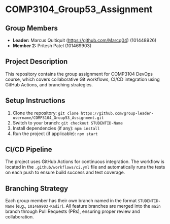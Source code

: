 # COMP3104_Group53_Assignment

## Group Members
- **Leader:** Marcus Quitiquit (https://github.com/Marcq04) (101448926)
- **Member 2:** Pritesh Patel (101469903)

## Project Description
This repository contains the group assignment for COMP3104 DevOps course, which covers collaborative Git workflows, CI/CD integration using GitHub Actions, and branching strategies.

## Setup Instructions
1. Clone the repository: `git clone https://github.com/group-leader-username/COMP3104_Group53_Assignment.git`
2. Switch to your branch: `git checkout STUDENTID-Name`
3. Install dependencies (if any): `npm install`
4. Run the project (if applicable): `npm start`

## CI/CD Pipeline
The project uses GitHub Actions for continuous integration. The workflow is located in the `.github/workflows/ci.yml` file and automatically runs the tests on each push to ensure build success and test coverage.

## Branching Strategy
Each group member has their own branch named in the format `STUDENTID-Name` (e.g., `101469903-Kadir`). All feature branches are merged into the `main` branch through Pull Requests (PRs), ensuring proper review and collaboration.
